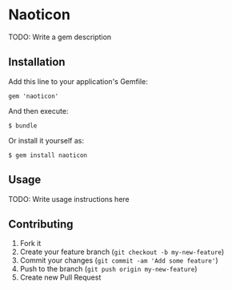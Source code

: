 # Naoticon

TODO: Write a gem description

## Installation

Add this line to your application's Gemfile:

    gem 'naoticon'

And then execute:

    $ bundle

Or install it yourself as:

    $ gem install naoticon

## Usage

TODO: Write usage instructions here

## Contributing

1. Fork it
2. Create your feature branch (`git checkout -b my-new-feature`)
3. Commit your changes (`git commit -am 'Add some feature'`)
4. Push to the branch (`git push origin my-new-feature`)
5. Create new Pull Request
